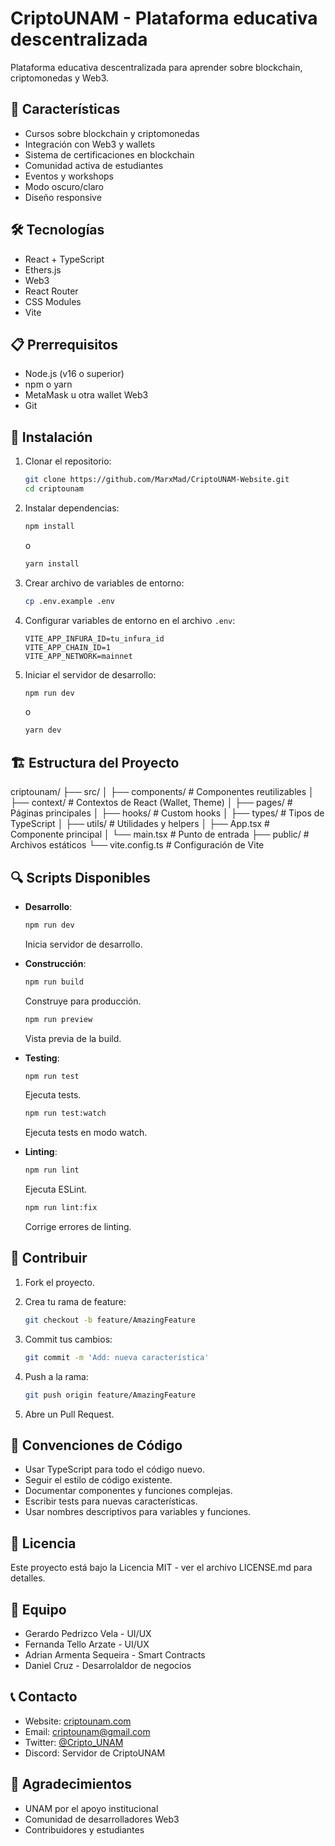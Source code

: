 # CriptoUNAM - Plataforma educativa descentralizada

Plataforma educativa descentralizada para aprender sobre blockchain, criptomonedas y Web3.

## 🚀 Características

- Cursos sobre blockchain y criptomonedas
- Integración con Web3 y wallets
- Sistema de certificaciones en blockchain
- Comunidad activa de estudiantes
- Eventos y workshops
- Modo oscuro/claro
- Diseño responsive

## 🛠️ Tecnologías

- React + TypeScript
- Ethers.js
- Web3
- React Router
- CSS Modules
- Vite

## 📋 Prerrequisitos

- Node.js (v16 o superior)
- npm o yarn
- MetaMask u otra wallet Web3
- Git

## 🔧 Instalación

1. Clonar el repositorio:

    ```bash
    git clone https://github.com/MarxMad/CriptoUNAM-Website.git
    cd criptounam
    ```

2. Instalar dependencias:

    ```bash
    npm install
    ```

    o

    ```bash
    yarn install
    ```

3. Crear archivo de variables de entorno:

    ```bash
    cp .env.example .env
    ```

4. Configurar variables de entorno en el archivo `.env`:

    ```env
    VITE_APP_INFURA_ID=tu_infura_id
    VITE_APP_CHAIN_ID=1
    VITE_APP_NETWORK=mainnet
    ```

5. Iniciar el servidor de desarrollo:

    ```bash
    npm run dev
    ```

    o

    ```bash
    yarn dev
    ```

## 🏗️ Estructura del Proyecto


criptounam/
├── src/
│ ├── components/ # Componentes reutilizables
│ ├── context/ # Contextos de React (Wallet, Theme)
│ ├── pages/ # Páginas principales
│ ├── hooks/ # Custom hooks
│ ├── types/ # Tipos de TypeScript
│ ├── utils/ # Utilidades y helpers
│ ├── App.tsx # Componente principal
│ └── main.tsx # Punto de entrada
├── public/ # Archivos estáticos
└── vite.config.ts # Configuración de Vite



## 🔍 Scripts Disponibles

- **Desarrollo**: 

    ```bash
    npm run dev
    ```

    Inicia servidor de desarrollo.

- **Construcción**:

    ```bash
    npm run build
    ```

    Construye para producción.

    ```bash
    npm run preview
    ```

    Vista previa de la build.

- **Testing**:

    ```bash
    npm run test
    ```

    Ejecuta tests.

    ```bash
    npm run test:watch
    ```

    Ejecuta tests en modo watch.

- **Linting**:

    ```bash
    npm run lint
    ```

    Ejecuta ESLint.

    ```bash
    npm run lint:fix
    ```

    Corrige errores de linting.

## 🤝 Contribuir

1. Fork el proyecto.
2. Crea tu rama de feature:

    ```bash
    git checkout -b feature/AmazingFeature
    ```

3. Commit tus cambios:

    ```bash
    git commit -m 'Add: nueva característica'
    ```

4. Push a la rama:

    ```bash
    git push origin feature/AmazingFeature
    ```

5. Abre un Pull Request.

## 📝 Convenciones de Código

- Usar TypeScript para todo el código nuevo.
- Seguir el estilo de código existente.
- Documentar componentes y funciones complejas.
- Escribir tests para nuevas características.
- Usar nombres descriptivos para variables y funciones.

## 📄 Licencia

Este proyecto está bajo la Licencia MIT - ver el archivo LICENSE.md para detalles.

## 👥 Equipo

- Gerardo Pedrizco Vela - UI/UX
- Fernanda Tello Arzate  - UI/UX
- Adrian Armenta Sequeira - Smart Contracts
- Daniel Cruz - Desarrolaldor de negocios

## 📞 Contacto

- Website: [criptounam.com](https://criptounam.com)
- Email: criptounam@gmail.com
- Twitter: [@Cripto_UNAM](https://twitter.com/Cripto_UNAM)
- Discord: Servidor de CriptoUNAM

## 🙏 Agradecimientos

- UNAM por el apoyo institucional
- Comunidad de desarrolladores Web3
- Contribuidores y estudiantes
